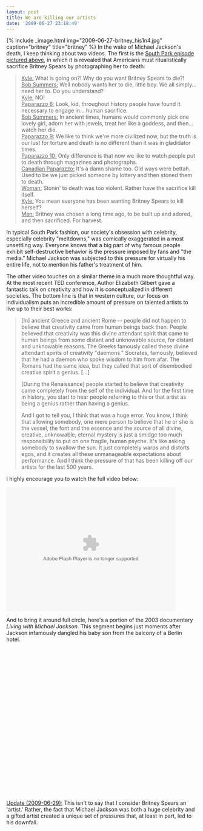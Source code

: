 ```yaml
---
layout: post
title: We are killing our artists
date: '2009-06-27 23:18:49'
---
```



{% include _image.html img="2009-06-27-britney_his1n4.jpg" caption="britney" title="britney"  %}
In the wake of Michael Jackson's death, I keep thinking about two videos. The first is the [South Park episode pictured above](http://www.southparkstudios.com/episodes/164365/?autoplay=false), in which it is revealed that Americans must ritualistically sacrifice Britney Spears by photographing her to death:

> <span style="text-decoration: underline;">Kyle:</span> What is going on?! Why do you want Britney Spears to die?!  
> <span style="text-decoration: underline;">Bob Summers:</span> Well nobody wants her to die, little boy. We all simply... need her to. Do you understand?  
> <span style="text-decoration: underline;">Kyle:</span> NO!  
> <span style="text-decoration: underline;">Paparazzo 8:</span> Look, kid, throughout history people have found it necessary to engage in... human sacrifice.  
> <span style="text-decoration: underline;">Bob Summers:</span> In ancient times, humans would commonly pick one lovely girl, adorn her with jewels, treat her like a goddess, and then... watch her die.  
> <span style="text-decoration: underline;">Paparazzo 9:</span> We like to think we're more civilized now, but the truth is our lust for torture and death is no different than it was in gladidator times.  
> <span style="text-decoration: underline;">Paparazzo 10:</span> Only difference is that now we like to watch people put to death through magazines and photographs.  
> <span style="text-decoration: underline;">Canadian Paparazzo:</span> It's a damn shame too. Old ways were bettah. Used to be we just picked someone by lottery and then stoned them to death.  
> <span style="text-decoration: underline;">Woman:</span> Stonin' to death was too violent. Rather have the sacrifice kill itself.  
> <span style="text-decoration: underline;">Kyle:</span> You mean everyone has been wanting Britney Spears to kill herself?  
> <span style="text-decoration: underline;">Man:</span> Britney was chosen a long time ago, to be built up and adored, and then sacrificed. For harvest.

In typical South Park fashion, our society's obsession with celebrity, especially celebrity "meltdowns," was comically exaggerated in a most unsettling way. Everyone knows that a big part of why famous people exhibit self-destructive behavior is the pressure imposed by fans and "the media." Michael Jackson was subjected to this pressure for virtually his entire life, not to mention his father's treatment of him.

The other video touches on a similar theme in a much more thoughtful way. At the most recent TED conference, Author Elizabeth Gilbert gave a fantastic talk on creativity and how it is conceptualized in different societies. The bottom line is that in western culture, our focus on individualism puts an incredible amount of pressure on talented artists to live up to their best works:

> [In] ancient Greece and ancient Rome -- people did not happen to believe that creativity came from human beings back then. People believed that creativity was this divine attendant spirit that came to human beings from some distant and unknowable source, for distant and unknowable reasons. The Greeks famously called these divine attendant spirits of creativity "daemons." Socrates, famously, believed that he had a daemon who spoke wisdom to him from afar. The Romans had the same idea, but they called that sort of disembodied creative spirit a genius. [...]
> 
> [During the Renaissance] people started to believe that creativity came completely from the self of the individual. And for the first time in history, you start to hear people referring to this or that artist as being a genius rather than having a genius.
> 
> And I got to tell you, I think that was a huge error. You know, I think that allowing somebody, one mere person to believe that he or she is the vessel, the font and the essence and the source of all divine, creative, unknowable, eternal mystery is just a smidge too much responsibility to put on one fragile, human psyche. It's like asking somebody to swallow the sun. It just completely warps and distorts egos, and it creates all these unmanageable expectations about performance. And I think the pressure of that has been killing off our artists for the last 500 years.

I highly encourage you to watch the full video below:

<object classid="clsid:d27cdb6e-ae6d-11cf-96b8-444553540000" codebase="http://download.macromedia.com/pub/shockwave/cabs/flash/swflash.cab#version=6,0,40,0" height="326" width="446"><param name="allowFullScreen" value="true"></param><param name="wmode" value="transparent"></param><param name="bgColor" value="#ffffff"></param><param name="flashvars" value="vu=http://video.ted.com/talks/embed/ElizabethGilbert_2009-embed_high.flv&su=http://images.ted.com/images/ted/tedindex/embed-posters/ElizabethGilbert_2009.embed_thumbnail.jpg&vw=432&vh=240&ap=0&ti=453"></param><param name="src" value="http://video.ted.com/assets/player/swf/EmbedPlayer.swf"></param><param name="bgcolor" value="#ffffff"></param><param name="allowfullscreen" value="true"></param><embed allowfullscreen="true" bgcolor="#ffffff" flashvars="vu=http://video.ted.com/talks/embed/ElizabethGilbert_2009-embed_high.flv&su=http://images.ted.com/images/ted/tedindex/embed-posters/ElizabethGilbert_2009.embed_thumbnail.jpg&vw=432&vh=240&ap=0&ti=453" height="326" src="http://video.ted.com/assets/player/swf/EmbedPlayer.swf" type="application/x-shockwave-flash" width="446" wmode="transparent"></embed></object>

And to bring it around full circle, here's a portion of the 2003 documentary *Living with Michael Jackson*. This segment begins just moments after Jackson infamously dangled his baby son from the balcony of a Berlin hotel.

<object classid="clsid:d27cdb6e-ae6d-11cf-96b8-444553540000" codebase="http://download.macromedia.com/pub/shockwave/cabs/flash/swflash.cab#version=6,0,40,0" height="385" width="480"><param name="allowFullScreen" value="true"></param><param name="allowscriptaccess" value="always"></param><param name="src" value="http://www.youtube.com/v/WPbviCm-IHo&hl=en&fs=1&"></param><param name="allowfullscreen" value="true"></param><embed allowfullscreen="true" allowscriptaccess="always" height="385" src="http://www.youtube.com/v/WPbviCm-IHo&hl=en&fs=1&" type="application/x-shockwave-flash" width="480"></embed></object>

<span style="text-decoration: underline;">Update (2009-06-29):</span> This isn't to say that I consider Britney Spears an 'artist.' Rather, the fact that Michael Jackson was both a huge celebrity and a gifted artist created a unique set of pressures that, at least in part, led to his downfall.


